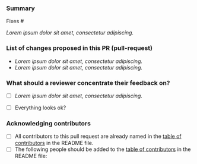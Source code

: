 <!--
Please complete the following sections when you submit your pull request. You are encouraged to keep this top level comment box updated as you develop and respond to reviews. Note that text within html comment tags will not be rendered.
-->
### Summary

<!-- Describe the problem you're trying to fix in this pull request. Please reference any related issue and use fixes/close to automatically close them, if pertinent. For example: "Fixes #58", or "Addresses (but does not close) #238". -->

Fixes #<NUM>

*Lorem ipsum dolor sit amet, consectetur adipiscing.*

### List of changes proposed in this PR (pull-request)

<!-- We suggest using bullets (indicated by * or -) and filled checkboxes [x] here -->

* *Lorem ipsum dolor sit amet, consectetur adipiscing.*
* *Lorem ipsum dolor sit amet, consectetur adipiscing.*


### What should a reviewer concentrate their feedback on?

<!-- This section is particularly useful if you have a pull request that is still in development. You can guide the reviews to focus on the parts that are ready for their comments. We suggest using bullets (indicated by * or -) and filled checkboxes [x] here -->

- [ ] *Lorem ipsum dolor sit amet, consectetur adipiscing.*
- [ ] Everything looks ok?


### Acknowledging contributors

<!-- Please select the correct box -->

- [ ] All contributors to this pull request are already named in the [table of contributors](https://github.com/eds-book/eds-book/blob/main/README.md#contributors) in the README file.
- [ ] The following people should be added to the [table of contributors](https://github.com/eds-book/eds-book/blob/main/README.md#contributors) in the README file: <!-- replace this text with the GitHub IDs of any new contributors -->
